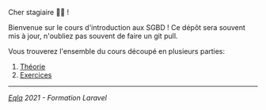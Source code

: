 Cher stagiaire :man_student: ! 

Bienvenue sur le cours d'introduction aux SGBD ! Ce dépôt sera souvent mis à jour, n'oubliez pas souvent de faire un git pull.

Vous trouverez l'ensemble du cours découpé en plusieurs parties:
1. [Théorie](Theo/README.md)
2. [Exercices](Exercices/README.md)

---
_[Eqla](http://www.eqla.be) 2021 - Formation Laravel_